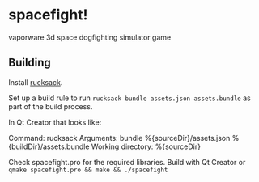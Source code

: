 # spacefight!

vaporware 3d space dogfighting simulator game

## Building

Install [rucksack](https://github.com/superjoe30/rucksack).

Set up a build rule to run `rucksack bundle assets.json assets.bundle` as
part of the build process.

In Qt Creator that looks like:

Command: rucksack
Arguments: bundle %{sourceDir}/assets.json %{buildDir}/assets.bundle
Working directory: %{sourceDir}

Check spacefight.pro for the required libraries.
Build with Qt Creator or `qmake spacefight.pro && make && ./spacefight`
